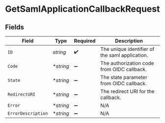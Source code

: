 # GetSamlApplicationCallbackRequest


## Fields

| Field                                          | Type                                           | Required                                       | Description                                    |
| ---------------------------------------------- | ---------------------------------------------- | ---------------------------------------------- | ---------------------------------------------- |
| `ID`                                           | *string*                                       | :heavy_check_mark:                             | The unique identifier of the saml application. |
| `Code`                                         | **string*                                      | :heavy_minus_sign:                             | The authorization code from OIDC callback.     |
| `State`                                        | **string*                                      | :heavy_minus_sign:                             | The state parameter from OIDC callback.        |
| `RedirectURI`                                  | **string*                                      | :heavy_minus_sign:                             | The redirect URI for the callback.             |
| `Error`                                        | **string*                                      | :heavy_minus_sign:                             | N/A                                            |
| `ErrorDescription`                             | **string*                                      | :heavy_minus_sign:                             | N/A                                            |